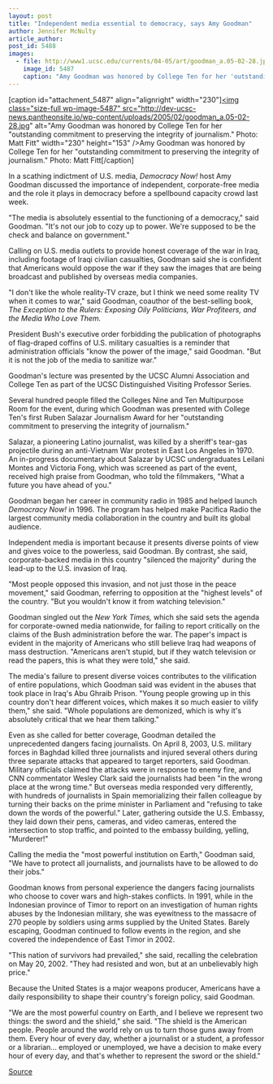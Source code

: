```yaml
---
layout: post
title: "Independent media essential to democracy, says Amy Goodman"
author: Jennifer McNulty
article_author: 
post_id: 5488
images:
  - file: http://www1.ucsc.edu/currents/04-05/art/goodman_a.05-02-28.jpg
    image_id: 5487
    caption: "Amy Goodman was honored by College Ten for her 'outstanding commitment to preserving the integrity of journalism.' Photo: Matt Fitt"
---
```


[caption id="attachment_5487" align="alignright" width="230"]<a href="http://dev-ucsc-news.pantheonsite.io/wp-content/uploads/2005/02/goodman_a.05-02-28.jpg"><img class="size-full wp-image-5487" src="http://dev-ucsc-news.pantheonsite.io/wp-content/uploads/2005/02/goodman_a.05-02-28.jpg" alt="Amy Goodman was honored by College Ten for her "outstanding commitment to preserving the integrity of journalism." Photo: Matt Fitt" width="230" height="153" /></a>Amy Goodman was honored by College Ten for her "outstanding commitment to preserving the integrity of journalism." Photo: Matt Fitt[/caption]
<a name="content" id="content"></a>
<p>
  In a scathing indictment of U.S. media, <i>Democracy Now!</i> host Amy Goodman discussed the importance of independent, corporate-free media and the role it plays in democracy before a spellbound capacity crowd last week.
</p>
<p>
  "The media is absolutely essential to the functioning of a democracy," said Goodman. "It's not our job to cozy up to power. We're supposed to be the check and balance on government."
</p>
<p>
  Calling on U.S. media outlets to provide honest coverage of the war in Iraq, including footage of Iraqi civilian casualties, Goodman said she is confident that Americans would oppose the war if they saw the images that are being broadcast and published by overseas media companies.
</p>
<p>
  "I don't like the whole reality-TV craze, but I think we need some reality TV when it comes to war," said Goodman, coauthor of the best-selling book, <i>The Exception to the Rulers: Exposing Oily Politicians, War Profiteers, and the Media Who Love Them.</i>
</p>
<p>
  President Bush's executive order forbidding the publication of photographs of flag-draped coffins of U.S. military casualties is a reminder that administration officials "know the power of the image," said Goodman. "But it is not the job of the media to sanitize war."
</p>
<p>
  Goodman's lecture was presented by the UCSC Alumni Association and College Ten as part of the UCSC Distinguished Visiting Professor Series.
</p>
<p>
  Several hundred people filled the Colleges Nine and Ten Multipurpose Room for the event, during which Goodman was presented with College Ten's first Ruben Salazar Journalism Award for her "outstanding commitment to preserving the integrity of journalism."
</p>
<p>
  Salazar, a pioneering Latino journalist, was killed by a sheriff's tear-gas projectile during an anti-Vietnam War protest in East Los Angeles in 1970. An in-progress documentary about Salazar by UCSC undergraduates Leilani Montes and Victoria Fong, which was screened as part of the event, received high praise from Goodman, who told the filmmakers, "What a future you have ahead of you."
</p>
<p>
  Goodman began her career in community radio in 1985 and helped launch <i>Democracy Now!</i> in 1996. The program has helped make Pacifica Radio the largest community media collaboration in the country and built its global audience.
</p>
<p>
  Independent media is important because it presents diverse points of view and gives voice to the powerless, said Goodman. By contrast, she said, corporate-backed media in this country "silenced the majority" during the lead-up to the U.S. invasion of Iraq.<br>
</p>
<p>
  "Most people opposed this invasion, and not just those in the peace movement," said Goodman, referring to opposition at the "highest levels" of the country. "But you wouldn't know it from watching television."
</p>
<p>
  Goodman singled out the <i>New York Times,</i> which she said sets the agenda for corporate-owned media nationwide, for failing to report critically on the claims of the Bush administration before the war. The paper's impact is evident in the majority of Americans who still believe Iraq had weapons of mass destruction. "Americans aren't stupid, but if they watch television or read the papers, this is what they were told," she said.
</p>
<p>
  The media's failure to present diverse voices contributes to the vilification of entire populations, which Goodman said was evident in the abuses that took place in Iraq's Abu Ghraib Prison. "Young people growing up in this country don't hear different voices, which makes it so much easier to vilify them," she said. "Whole populations are demonized, which is why it's absolutely critical that we hear them talking."
</p>
<p>
  Even as she called for better coverage, Goodman detailed the unprecedented dangers facing journalists. On April 8, 2003, U.S. military forces in Baghdad killed three journalists and injured several others during three separate attacks that appeared to target reporters, said Goodman. Military officials claimed the attacks were in response to enemy fire, and CNN commentator Wesley Clark said the journalists had been "in the wrong place at the wrong time." But overseas media responded very differently, with hundreds of journalists in Spain memorializing their fallen colleague by turning their backs on the prime minister in Parliament and "refusing to take down the words of the powerful." Later, gathering outside the U.S. Embassy, they laid down their pens, cameras, and video cameras, entered the intersection to stop traffic, and pointed to the embassy building, yelling, "Murderer!"
</p>
<p>
  Calling the media the "most powerful institution on Earth," Goodman said, "We have to protect all journalists, and journalists have to be allowed to do their jobs."
</p>
<p>
  Goodman knows from personal experience the dangers facing journalists who choose to cover wars and high-stakes conflicts. In 1991, while in the Indonesian province of Timor to report on an investigation of human rights abuses by the Indonesian military, she was eyewitness to the massacre of 270 people by soldiers using arms supplied by the United States. Barely escaping, Goodman continued to follow events in the region, and she covered the independence of East Timor in 2002.
</p>
<p>
  "This nation of survivors had prevailed," she said, recalling the celebration on May 20, 2002. "They had resisted and won, but at an unbelievably high price."
</p>
<p>
  Because the United States is a major weapons producer, Americans have a daily responsibility to shape their country's foreign policy, said Goodman.
</p>
<p>
  "We are the most powerful country on Earth, and I believe we represent two things: the sword and the shield," she said. "The shield is the American people. People around the world rely on us to turn those guns away from them. Every hour of every day, whether a journalist or a student, a professor or a librarian... employed or unemployed, we have a decision to make every hour of every day, and that's whether to represent the sword or the shield."
</p>
<p><a href="http://www1.ucsc.edu/currents/04-05/02-28/goodman.asp" title="Permalink to goodman">Source</a></p>
